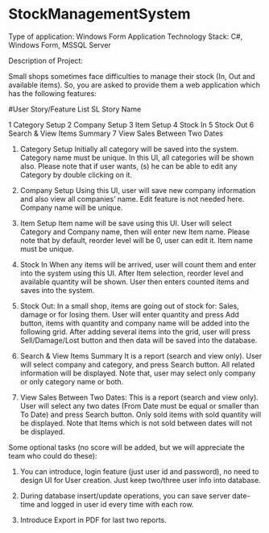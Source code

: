 # StockManagementSystem
Type of application: Windows Form Application
Technology Stack: C#, Windows Form, MSSQL Server
 
Description of Project:

Small shops sometimes face difficulties to manage their stock (In, Out and available items). So, you are asked to provide them a web application which has the following features:

#User Story/Feature List
SL	Story Name

1	Category Setup
2	Company Setup
3	Item Setup
4	Stock In
5	Stock Out
6	Search & View Items Summary
7	View Sales Between Two Dates

1.	Category Setup
Initially all category will be saved into the system. Category name must be unique. In this UI, all categories will be shown also. Please note that if user wants, (s) he can be able to edit any Category by double clicking on it.

2.	Company Setup
Using this UI, user will save new company information and also view all companies’ name. Edit feature is not needed here. Company name will be unique.

3.	Item Setup
Item name will be save using this UI. User will select Category and Company name, then will enter new Item name. Please note that by default, reorder level will be 0, user can edit it. Item name must be unique.

 
4.	Stock In
When any items will be arrived, user will count them and enter into the system using this UI. After Item selection, reorder level and available quantity will be shown. User then enters counted items and saves into the system.

5.	Stock Out:
In a small shop, items are going out of stock for: Sales, damage or for losing them. User will enter quantity and press Add button, items with quantity and company name will be added into the following grid. After adding several items into the grid, user will press Sell/Damage/Lost button and then data will be saved into the database.

 
6.	Search & View Items Summary
It is a report (search and view only). User will select company and category, and press Search button. All related information will be displayed. Note that, user may select only company or only category name or both.

 
7.	View Sales Between Two Dates:
This is a report (search and view only). User will select any two dates (From Date must be equal or smaller than To Date) and press Search button. Only sold items with sold quantity will be displayed. Note that Items which is not sold between dates will not be displayed.

 
Some optional tasks (no score will be added, but we will appreciate the team who could do these):

1.	You can introduce, login feature (just user id and password), no need to design UI for User creation. Just keep two/three user info into database.

2.	During database insert/update operations, you can save server date-time and logged in user id every time with each row.

3.	Introduce Export in PDF for last two reports.
